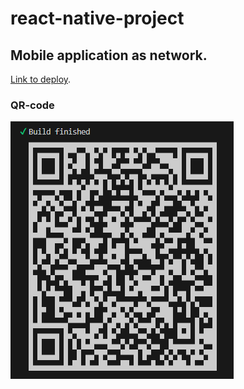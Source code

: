 # react-native-project

## Mobile application as network. 

[Link to deploy](https://expo.dev/accounts/albinaanistratenko/projects/newProject/builds/9b0222b9-eb73-4782-991c-a0030cf5027a).

### QR-code
![QR](./newProject/image.PNG)
